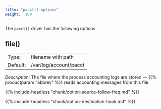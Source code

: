```yaml
---
title: "pacct() options"
weight:  100
---
```

<!-- DISCLAIMER: This file is based on the syslog-ng Open Source Edition documentation https://github.com/balabit/syslog-ng-ose-guides/commit/2f4a52ee61d1ea9ad27cb4f3168b95408fddfdf2 and is used under the terms of The syslog-ng Open Source Edition Documentation License. The file has been modified by Axoflow. -->

The `pacct()` driver has the following options:


## file()

|          |                        |
| -------- | ---------------------- |
| Type:    | filename with path     |
| Default: | /var/log/account/pacct |

*Description:* The file where the process accounting logs are stored — {{% productparam "abbrev" %}} reads accounting messages from this file.


{{% include-headless "chunk/option-source-follow-freq.md" %}}

{{% include-headless "chunk/option-destination-hook.md" %}}
